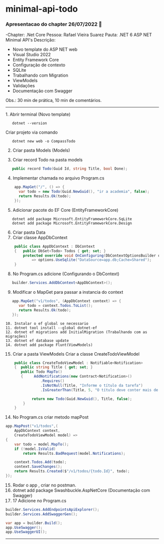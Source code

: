 # minimal-api-todo
### Apresentacao do chapter 26/07/2022 👋
-Chapter: .Net Core
Pessoa: Rafael Vieira Suarez
Pauta: .NET 6 ASP NET Minimal API's
Descrição:
- Novo template do ASP NET web
- Visual Studio 2022
- Entity Framework Core
- Configuração de contexto
- SQLite
- Trabalhando com Migration
- ViewModels
- Validações
- Documentação com Swagger

Obs.: 30 min de prática, 10 min de comentários.
<hr>
1. Abrir terminal (Novo template)

```
   dotnet --version
```
   Criar projeto via comando
```
   dotnet new web -o CompassTodo
```
2. Criar pasta Models (Models)

3. Criar record Todo na pasta models
```c#
   public record Todo(Guid Id, string Title, bool Done);
```
4. Implementar chamada no arquivo Program.cs
```c#
    app.MapGet("/", () => {
      var todo = new Todo(Guid.NewGuid(), "ir a academia", false);
      return Results.Ok(todo);
    });
 ```
5. Adicionar pacote do EF Core (EntityFrameworkCore)
```
   dotnet add package Microsoft.EntityFrameworkCore.SqLite
   dotnet add package Microsoft.EntityFrameworkCore.Design
```   
6. Criar pasta Data
7. Criar classe AppDbContext
```c#
    public class AppDbContext : DbContext
    {   public DbSet<Todo> Todos { get; set; }
        protected override void OnConfiguring(DbContextOptionsBuilder options)
            => options.UseSqlite("DataSource=app.db;Cache=Shared");
    }
```
8. No Program.cs adicione  (Configurando o DbContext)
```c#
   builder.Services.AddDbContext<AppDbContext>();
```
9. Modificar o MapGet para passar a instancia do context
```c#
   app.MapGet("v1/todos", (AppDbContext context) => {
      var todo = context.Todos.ToList();
      return Results.Ok(todo);
   });
```
```
10. Instalar o ef global se necessario
11. dotnet tool install --global dotnet-ef 
12. dotnet ef migrations add InitialMigration (Trabalhando com as migrações)
13. dotnet ef database update
14. dotnet add package Flunt(ViewModels)
```

15. Criar a pasta ViewModels Criar a classe CreateTodoViewModel
```c#
    public class CreateTodoViewModel : Notifiable<Notification>
    {  public string Title { get; set; }
       public Todo MapTo()
	   {     AddNotifications(new Contract<Notification>()
                .Requires()
                .IsNotNull(Title, "Informe o título da tarefa")
                .IsGreaterThan(Title, 5, "O título deve conter mais de 5 caracteres."));

            return new Todo(Guid.NewGuid(), Title, false);
        }
    }
```
14. No Program.cs criar metodo mapPost
```c#
app.MapPost("v1/todos",(
    AppDbContext context,
    CreateTodoViewModel model) =>
{
    var todo = model.MapTo();
    if (!model.IsValid)
        return Results.BadRequest(model.Notifications);

    context.Todos.Add(todo);
    context.SaveChanges();
    return Results.Created($"/v1/todos/{todo.Id}", todo);
});
```
15. Rodar o app , criar no postman.
16. dotnet add package Swashbuckle.AspNetCore (Documentação com Swagger)
17. 17 Adicione no Program.cs
```c#
builder.Services.AddEndpointsApiExplorer();
builder.Services.AddSwaggerGen();

var app = builder.Build();
app.UseSwagger();
app.UseSwaggerUI();
```
<hr>
